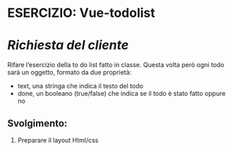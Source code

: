 **ESERCIZIO: Vue-todolist**
===
# *Richiesta del cliente*
Rifare l’esercizio della to do list fatto in classe.
Questa volta però ogni todo sarà un oggetto, formato da due proprietà:
- text, una stringa che indica il testo del todo
- done, un booleano (true/false) che indica se il todo è stato fatto oppure no

## Svolgimento:
1. Preparare il layout Html/css